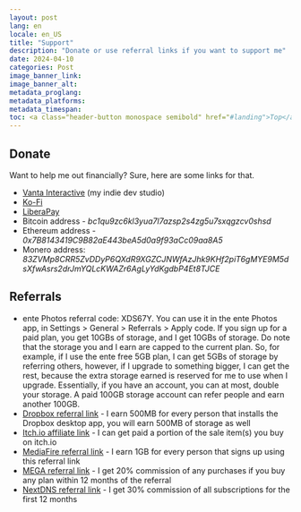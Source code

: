 ```yaml
---
layout: post
lang: en
locale: en_US
title: "Support"
description: "Donate or use referral links if you want to support me"
date: 2024-04-10
categories: Post
image_banner_link:
image_banner_alt:
metadata_proglang:
metadata_platforms:
metadata_timespan:
toc: <a class="header-button monospace semibold" href="#landing">Top</a><br><a class="header-button monospace semibold" href="#donate">Donate</a><br><a class="header-button monospace semibold" href="#referrals">Referrals</a>
---
```


## Donate
Want to help me out financially? Sure, here are some links for that.

- [Vanta Interactive](https://vantainteractive.com) (my indie dev studio)
- [Ko-Fi](https://ko-fi.com/alextecplayz)
- [LiberaPay](https://liberapay.com/AlexTECPlayz/donate)
- Bitcoin address - *bc1qu9zc6kl3yua7l7azsp2s4zg5u7sxqgzcv0shsd*
- Ethereum address - *0x7B8143419C9B82aE443beA5d0a9f93aCc09aa8A5*
- Monero address: *83ZVMp8CRR5ZvDDyP6QXdR9XGZCJNWfAzJhk9KHf2piT6gMYE9M5dsXfwAsrs2drJmYQLcKWAZr6AgLyYdKgdbP4Et8TJCE*

## Referrals
- ente Photos referral code: XDS67Y. You can use it in the ente Photos app, in Settings > General > Referrals > Apply code. If you sign up for a paid plan, you get 10GBs of storage, and I get 10GBs of storage. Do note that the storage you and I earn are capped to the current plan. So, for example, if I use the ente free 5GB plan, I can get 5GBs of storage by referring others, however, if I upgrade to something bigger, I can get the rest, because the extra storage earned is reserved for me to use when I upgrade. Essentially, if you have an account, you can at most, double your storage. A paid 100GB storage account can refer people and earn another 100GB.
- [Dropbox referral link](https://www.dropbox.com/referrals/AACOnZPj-nge_4ahMHKMynux8UNJ5Sv9qcw?src=global9) - I earn 500MB for every person that installs the Dropbox desktop app, you will earn 500MB of storage as well
- [Itch.io affiliate link](https://itch.io/?ac=LxK9PBinVvG) - I can get paid a portion of the sale item(s) you buy on itch.io
- [MediaFire referral link](https://www.mediafire.com/?0obbv7v) - I earn 1GB for every person that signs up using this referral link
- [MEGA referral link](https://mega.io/security?aff=FX5Pbirctu0) - I get 20% commission of any purchases if you buy any plan within 12 months of the referral
- [NextDNS referral link](https://nextdns.io/?from=2ktjq9dz) - I get 30% commission of all subscriptions for the first 12 months
